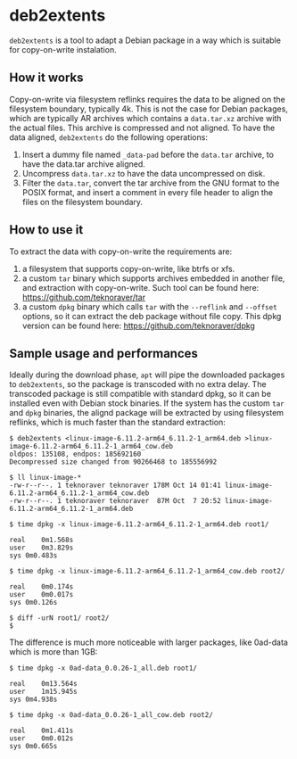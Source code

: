 # deb2extents

`deb2extents` is a tool to adapt a Debian package in a way which is suitable for copy-on-write instalation.

## How it works
Copy-on-write via filesystem reflinks requires the data to be aligned on the filesystem boundary, typically 4k. This is not the case for Debian packages, which are typically AR archives which contains a `data.tar.xz` archive with the actual files. This archive is compressed and not aligned.
To have the data aligned, `deb2extents` do the following operations:
1. Insert a dummy file named `_data-pad` before the `data.tar` archive, to have the data.tar archive aligned.
1. Uncompress `data.tar.xz` to have the data uncompressed on disk.
1. Filter the `data.tar`, convert the tar archive from the GNU format to the POSIX format, and insert a comment in every file header to align the files on the filesystem boundary.

## How to use it
To extract the data with copy-on-write the requirements are:
1. a filesystem that supports copy-on-write, like btrfs or xfs.
2. a custom `tar` binary which supports archives embedded in another file, and extraction with copy-on-write. Such tool can be found here:
https://github.com/teknoraver/tar
3. a custom `dpkg` binary which calls `tar` with the `--reflink` and `--offset` options, so it can extract the deb package without file copy. This dpkg version can be found here:
https://github.com/teknoraver/dpkg

## Sample usage and performances
Ideally during the download phase, `apt` will pipe the downloaded packages to `deb2extents`, so the package is transcoded with no extra delay.
The transcoded package is still compatible with standard dpkg, so it can be installed even with Debian stock binaries.
If the system has the custom `tar` and `dpkg` binaries, the alignd package will be extracted by using filesystem reflinks, which is much faster than the standard extraction:
```
$ deb2extents <linux-image-6.11.2-arm64_6.11.2-1_arm64.deb >linux-image-6.11.2-arm64_6.11.2-1_arm64_cow.deb
oldpos: 135108, endpos: 185692160
Decompressed size changed from 90266468 to 185556992

$ ll linux-image-*
-rw-r--r--. 1 teknoraver teknoraver 178M Oct 14 01:41 linux-image-6.11.2-arm64_6.11.2-1_arm64_cow.deb
-rw-r--r--. 1 teknoraver teknoraver  87M Oct  7 20:52 linux-image-6.11.2-arm64_6.11.2-1_arm64.deb

$ time dpkg -x linux-image-6.11.2-arm64_6.11.2-1_arm64.deb root1/

real	0m1.568s
user	0m3.829s
sys	0m0.483s

$ time dpkg -x linux-image-6.11.2-arm64_6.11.2-1_arm64_cow.deb root2/

real	0m0.174s
user	0m0.017s
sys	0m0.126s

$ diff -urN root1/ root2/
$
```
The difference is much more noticeable with larger packages, like 0ad-data which is more than 1GB:
```
$ time dpkg -x 0ad-data_0.0.26-1_all.deb root1/

real	0m13.564s
user	1m15.945s
sys	0m4.938s

$ time dpkg -x 0ad-data_0.0.26-1_all_cow.deb root2/

real	0m1.411s
user	0m0.012s
sys	0m0.665s
```
